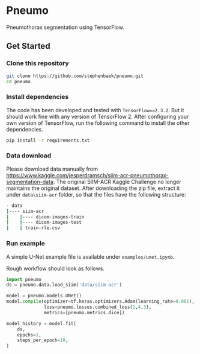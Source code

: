 # Pneumo
Pneumothorax segmentation using TensorFlow.

## Get Started

### Clone this repository
```bash
git clone https://github.com/stephenbaek/pneumo.git
cd pneumo
```

### Install dependencies
The code has been developed and tested with `TensorFlow==2.3.2`. But it should work fine with any version of TensorFlow 2. After configuring your own version of TensorFlow, run the following command to install the other dependencies.

```bash
pip install -r requirements.txt
```

### Data download
Please download data manually from https://www.kaggle.com/jesperdramsch/siim-acr-pneumothorax-segmentation-data. The original SIIM-ACR Kaggle Challenge no longer maintains the original dataset. After downloading the zip file, extract it under `data\siim-acr` folder, so that the files have the following structure:
```bash
- data
|---- siim-acr
|    |---- dicom-images-train
|    |---- dicom-images-test
|    | train-rle.csv
```

### Run example
A simple U-Net example file is available under `examples/unet.ipynb`.

Rough workflow should look as follows.
```python
import pneumo
ds = pneumo.data.load_siim('data/siim-acr')

model = pneumo.models.UNet()
model.compile(optimizer=tf.keras.optimizers.Adam(learning_rate=0.001),
              loss=pneumo.losses.combined_loss(1,4,3),
              metrics=[pneumo.metrics.dice])

model_history = model.fit(
    ds,
    epochs=1,
    steps_per_epoch=10,
)
```